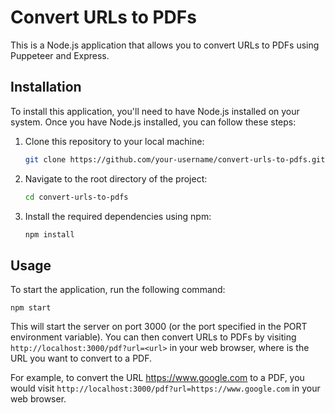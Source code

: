 # Convert URLs to PDFs

This is a Node.js application that allows you to convert URLs to PDFs using Puppeteer and Express.

## Installation

To install this application, you'll need to have Node.js installed on your system. Once you have Node.js installed, you can follow these steps:

1. Clone this repository to your local machine:
   ```bash
   git clone https://github.com/your-username/convert-urls-to-pdfs.git

2. Navigate to the root directory of the project:
    ```bash
    cd convert-urls-to-pdfs

3. Install the required dependencies using npm:
    ```bash
    npm install

## Usage
To start the application, run the following command:

    npm start

This will start the server on port 3000 (or the port specified in the PORT environment variable). You can then convert URLs to PDFs by visiting `http://localhost:3000/pdf?url=<url>` in your web browser, where <url> is the URL you want to convert to a PDF.

For example, to convert the URL https://www.google.com to a PDF, you would visit `http://localhost:3000/pdf?url=https://www.google.com` in your web browser.
